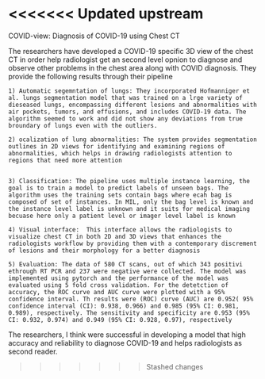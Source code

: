 <<<<<<< Updated upstream
=======
COVID-view: Diagnosis of COVID-19 using Chest CT

The researchers have developed a COVID-19 specific 3D view of the chest CT in order help radiologist get an second level opnion to diagnose and observe other problems in the chest area along with COVID diagnosis.
They provide the following results through their pipeline

    1) Automatic segemntation of lungs: They incorporated Hofmanniger et al. lungs segmentation model that was trained on a lrge variety of dieseased lungs, encompassing different lesions and abnormalities with air pockets, tumors, and effusions, and includes COVID-19 data. The algorithm seemed to work and did not show any deviations from true broundary of lungs even with the outliers.

    2) ocalization of lung abnormalities: The system provides segmentation outlines in 2D views for identifying and examining regions of abnormalities, which helps in drawing radiologists attention to regions that need more attention 


    3) Classification: The pipeline uses multiple instance learning, the goal is to train a model to predict labels of unseen bags. The algorithm uses the training sets contain bags where ecah bag is composed of set of instances. In MIL, only the bag level is known and the instance level label is unknown and it suits for medical imaging becuase here only a patient level or imager level label is known
 
    4) Visual interface:  This interface allows the radiologists to visualize chest CT in both 2D and 3D views that enhances the radiologists workflow by providing them with a contemporary discrement of lesions and their morphology for a better diagnosis

    5) Evaluation: The data of 580 CT scans, out of which 343 positivi ethrough RT PCR and 237 were negative were collected. The model was implemented using pytorch and the performance of the model was evaluated using 5 fold cross validation. For the detetction of accuracy, the ROC curve and AUC curve were plotted with a 95% confidence interval. Th results were (ROC) curve (AUC) are 0.952( 95% confidence interval (CI): 0.938, 0.966) and 0.985 (95% CI: 0.981, 0.989), respectively. The sensitivity and specificity are 0.953 (95% CI: 0.932, 0.974) and 0.949 (95% CI: 0.928, 0.97), respectively

The researchers, I think were successful in developing a model that high accuracy and reliability to diagnose COVID-19 and helps radiologists as second reader. 
    
>>>>>>> Stashed changes
